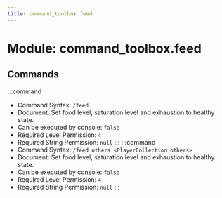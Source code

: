 ```yaml
---
title: command_toolbox.feed
---
```



# Module: command_toolbox.feed

## Commands
:::command
- Command Syntax: `/feed`
- Document:   Set food level, saturation level and exhaustion to healthy state.
- Can be executed by console: `false`
- Required Level Permission: `4`
- Required String Permission: `null`
:::
:::command
- Command Syntax: `/feed others <PlayerCollection others>`
- Document:   Set food level, saturation level and exhaustion to healthy state.
- Can be executed by console: `false`
- Required Level Permission: `4`
- Required String Permission: `null`
:::
